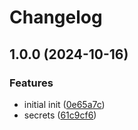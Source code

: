 # Changelog

## 1.0.0 (2024-10-16)


### Features

* initial init ([0e65a7c](https://github.com/Jmainguy/docker-workflows/commit/0e65a7c44879f152939bd92a1a43cfece5521e18))
* secrets ([61c9cf6](https://github.com/Jmainguy/docker-workflows/commit/61c9cf6922b762dd0acc554a16ca55f3116eb624))
